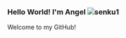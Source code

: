 ### Hello World! I'm Angel ![senku1](https://user-images.githubusercontent.com/105449326/178088307-4ddc968d-41f0-4980-8ef4-f593fb5673c5.jpg)



Welcome to my GitHub! 







<!--
**angelmora2004/angelmora2004** is a ✨ _special_ ✨ repository because its `README.md` (this file) appears on your GitHub profile.

Here are some ideas to get you started:

- 🔭 I’m currently working on ...
- 🌱 I’m currently learning ...
- 👯 I’m looking to collaborate on ...
- 🤔 I’m looking for help with ...
- 💬 Ask me about ...
- 📫 How to reach me: ...
- 😄 Pronouns: ...
- ⚡ Fun fact: ...
-->
